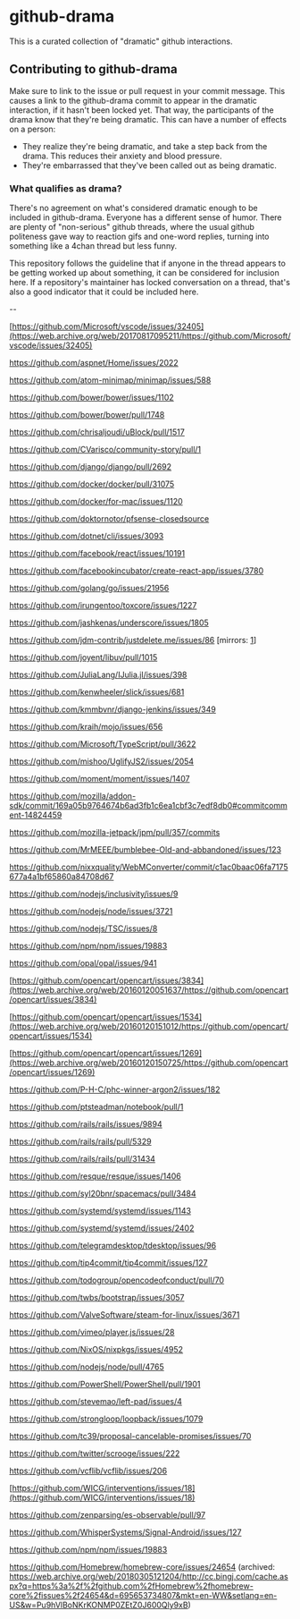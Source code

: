 # github-drama

This is a curated collection of "dramatic" github interactions.

## Contributing to github-drama

Make sure to link to the issue or pull request in your commit message. This causes
a link to the github-drama commit to appear in the dramatic interaction, if it
hasn't been locked yet. That way, the participants of the drama know that they're
being dramatic. This can have a number of effects on a person:

* They realize they're being dramatic, and take a step back from the drama. This
  reduces their anxiety and blood pressure.
* They're embarrassed that they've been called out as being dramatic.

### What qualifies as drama?
There's no agreement on what's considered dramatic enough to be included
in github-drama. Everyone has a different sense of humor. There are plenty
of "non-serious" github threads, where the usual github politeness gave
way to reaction gifs and one-word replies, turning into something like a
4chan thread but less funny.

This repository follows the guideline that if anyone in the thread appears to
be getting worked up about something, it can be considered for inclusion here.
If a repository's maintainer has locked conversation on a thread, that's also
a good indicator that it could be included here.

--

[https://github.com/Microsoft/vscode/issues/32405](https://web.archive.org/web/20170817095211/https://github.com/Microsoft/vscode/issues/32405)

https://github.com/aspnet/Home/issues/2022

https://github.com/atom-minimap/minimap/issues/588

https://github.com/bower/bower/issues/1102

https://github.com/bower/bower/pull/1748

https://github.com/chrisaljoudi/uBlock/pull/1517

https://github.com/CVarisco/community-story/pull/1

https://github.com/django/django/pull/2692

https://github.com/docker/docker/pull/31075

https://github.com/docker/for-mac/issues/1120

https://github.com/doktornotor/pfsense-closedsource

https://github.com/dotnet/cli/issues/3093

https://github.com/facebook/react/issues/10191

https://github.com/facebookincubator/create-react-app/issues/3780

https://github.com/golang/go/issues/21956

https://github.com/irungentoo/toxcore/issues/1227

https://github.com/jashkenas/underscore/issues/1805

https://github.com/jdm-contrib/justdelete.me/issues/86 [mirrors: [1](https://archive.fo/DNf2M)]

https://github.com/joyent/libuv/pull/1015

https://github.com/JuliaLang/IJulia.jl/issues/398

https://github.com/kenwheeler/slick/issues/681

https://github.com/kmmbvnr/django-jenkins/issues/349

https://github.com/kraih/mojo/issues/656

https://github.com/Microsoft/TypeScript/pull/3622

https://github.com/mishoo/UglifyJS2/issues/2054

https://github.com/moment/moment/issues/1407

https://github.com/mozilla/addon-sdk/commit/169a05b9764674b6ad3fb1c6ea1cbf3c7edf8db0#commitcomment-14824459

https://github.com/mozilla-jetpack/jpm/pull/357/commits

https://github.com/MrMEEE/bumblebee-Old-and-abbandoned/issues/123

https://github.com/nixxquality/WebMConverter/commit/c1ac0baac06fa7175677a4a1bf65860a84708d67

https://github.com/nodejs/inclusivity/issues/9

https://github.com/nodejs/node/issues/3721

https://github.com/nodejs/TSC/issues/8

https://github.com/npm/npm/issues/19883

https://github.com/opal/opal/issues/941

[https://github.com/opencart/opencart/issues/3834](https://web.archive.org/web/20160120051637/https://github.com/opencart/opencart/issues/3834)

[https://github.com/opencart/opencart/issues/1534](https://web.archive.org/web/20160120151012/https://github.com/opencart/opencart/issues/1534)

[https://github.com/opencart/opencart/issues/1269](https://web.archive.org/web/20160120150725/https://github.com/opencart/opencart/issues/1269)

https://github.com/P-H-C/phc-winner-argon2/issues/182

https://github.com/ptsteadman/notebook/pull/1

https://github.com/rails/rails/issues/9894

https://github.com/rails/rails/pull/5329

https://github.com/rails/rails/pull/31434

https://github.com/resque/resque/issues/1406

https://github.com/syl20bnr/spacemacs/pull/3484

https://github.com/systemd/systemd/issues/1143

https://github.com/systemd/systemd/issues/2402

https://github.com/telegramdesktop/tdesktop/issues/96

https://github.com/tip4commit/tip4commit/issues/127

https://github.com/todogroup/opencodeofconduct/pull/70

https://github.com/twbs/bootstrap/issues/3057

https://github.com/ValveSoftware/steam-for-linux/issues/3671

https://github.com/vimeo/player.js/issues/28

https://github.com/NixOS/nixpkgs/issues/4952

https://github.com/nodejs/node/pull/4765

https://github.com/PowerShell/PowerShell/pull/1901

https://github.com/stevemao/left-pad/issues/4

https://github.com/strongloop/loopback/issues/1079

https://github.com/tc39/proposal-cancelable-promises/issues/70

https://github.com/twitter/scrooge/issues/222

https://github.com/vcflib/vcflib/issues/206

[https://github.com/WICG/interventions/issues/18](https://github.com/WICG/interventions/issues/18)

https://github.com/zenparsing/es-observable/pull/97

https://github.com/WhisperSystems/Signal-Android/issues/127

https://github.com/npm/npm/issues/19883

https://github.com/Homebrew/homebrew-core/issues/24654 (archived: https://web.archive.org/web/20180305121204/http://cc.bingj.com/cache.aspx?q=https%3a%2f%2fgithub.com%2fHomebrew%2fhomebrew-core%2fissues%2f24654&d=695653734807&mkt=en-WW&setlang=en-US&w=Pu9hVlBoNKrKONMP0ZEtZ0J600Qly9xB)
